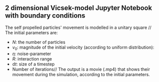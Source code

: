 ## 2 dimensional Vicsek-model Jupyter Notebook with boundary conditions
The self propelled particles' movement is modelled in a unitary square //
The initial parameters are:
+ $N$: the number of particles
+ $v_0$: magnitude of the initial velocity (according to uniform distribution):
+ $\eta$: noise-parameter
+ $R$: interaction range
+ d$t$: size of a timestep
+ Number of iterations//
The output is a movie (.mp4) that shows their movement during the simulation, according to the initial parameters.
